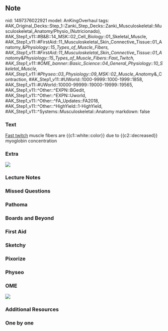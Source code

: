 ## Note
nid: 1497376022921
model: AnKingOverhaul
tags: #AK_Original_Decks::Step_1::Zanki_Step_Decks::Zanki_Musculoskeletal::Musculoskeletal_Anatomy/Physio_(Nutricionado), #AK_Step1_v11::#B&B::14_MSK::02_Cell_Biology::01_Skeletal_Muscle, #AK_Step1_v11::#FirstAid::11_Musculoskeletal_Skin_Connective_Tissue::01_Anatomy_&_Physiology::15_Types_of_Muscle_Fibers, #AK_Step1_v11::#FirstAid::11_Musculoskeletal_Skin_Connective_Tissue::01_Anatomy_&_Physiology::15_Types_of_Muscle_Fibers::Fast_Twitch, #AK_Step1_v11::#OME_banner::Basic_Science::04_General_Physiology::10_Skeletal_Muscle, #AK_Step1_v11::#Physeo::03_Physiology::09_MSK::02_Muscle_Anatomy_&_Contraction, #AK_Step1_v11::#UWorld::1000-9999::1000-1999::1858, #AK_Step1_v11::#UWorld::10000-99999::19000-19999::19565, #AK_Step1_v11::^Other::^EXPN::BGedit, #AK_Step1_v11::^Other::^EXPN::Uworld, #AK_Step1_v11::^Other::^FA_Updates::FA2018, #AK_Step1_v11::^Other::^HighYield::1-HighYield, #AK_Step1_v11::^Systems::Musculoskeletal::Anatomy
markdown: false

### Text
<div>
  <u>Fast twitch</u> muscle fibers are {{c1::white::color}} due to
  {{c2::decreased}} myoglobin concentration
</div>

### Extra
<img src="paste-393702472155137.jpg">

### Lecture Notes


### Missed Questions


### Pathoma


### Boards and Beyond


### First Aid


### Sketchy


### Pixorize


### Physeo


### OME
<div class="ome-widget">
  <a href=
  "https://onlinemeded.org/spa/general-physiology/skeletal-muscle/acquire?ref=anki">
  <img src="_OME_AnkiFlashcards_Lesson_2.png"></a>
</div>

### Additional Resources


### One by one

